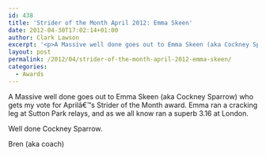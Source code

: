 ```yaml
---
id: 438
title: 'Strider of the Month April 2012: Emma Skeen'
date: 2012-04-30T17:02:14+01:00
author: Clark Lawson
excerpt: '<p>A Massive well done goes out to Emma Skeen (aka Cockney Sparrow) who gets my vote for Aprilâ€™s Strider of the Month award. Emma ran a cracking leg at Sutton Park relays, and as we all know ran a superb 3.16 at London. </p><p>Well done Cockney Sparrow. </p><p>Bren (aka coach)</p>'
layout: post
permalink: /2012/04/strider-of-the-month-april-2012-emma-skeen/
categories:
  - Awards
---
```

</p> 

A Massive well done goes out to Emma Skeen (aka Cockney Sparrow) who gets my vote for Aprilâ€™s Strider of the Month award. Emma ran a cracking leg at Sutton Park relays, and as we all know ran a superb 3.16 at London. 

Well done Cockney Sparrow. 

Bren (aka coach)
